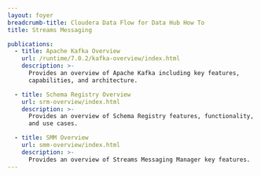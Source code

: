```yaml
---
layout: foyer
breadcrumb-title: Cloudera Data Flow for Data Hub How To
title: Streams Messaging

publications:
  - title: Apache Kafka Overview
    url: /runtime/7.0.2/kafka-overview/index.html
    description: >-
      Provides an overview of Apache Kafka including key features,
      capabilities, and architecture.

  - title: Schema Registry Overview
    url: srm-overview/index.html
    description: >-
      Provides an overview of Schema Registry features, functionality,
      and use cases.

  - title: SMM Overview
    url: smm-overview/index.html
    description: >-
      Provides an overview of Streams Messaging Manager key features.
---
```

